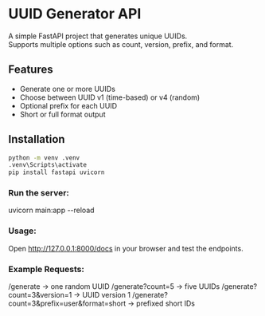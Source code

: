 # UUID Generator API

A simple FastAPI project that generates unique UUIDs.  
Supports multiple options such as count, version, prefix, and format.

## Features
- Generate one or more UUIDs
- Choose between UUID v1 (time-based) or v4 (random)
- Optional prefix for each UUID
- Short or full format output

## Installation
```bash
python -m venv .venv
.venv\Scripts\activate
pip install fastapi uvicorn
```

### Run the server:
uvicorn main:app --reload

### Usage:
Open http://127.0.0.1:8000/docs in your browser and test the endpoints.

### Example Requests:

/generate → one random UUID
/generate?count=5 → five UUIDs
/generate?count=3&version=1 → UUID version 1
/generate?count=3&prefix=user&format=short → prefixed short IDs
